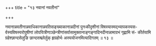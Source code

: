 +++
title = "१३ नवानां नवतीनां"

+++

नवानान्नवतीनान्नवाधिकानान्नवतिसङ्ख्याकानान्नदीनां पुनःकीदृशीनां विषस्यास्मद्भ्यापकस्यस- र्वस्यविषस्यरोपुषीणां लोपयित्रीणाञ्छेन्त्रीणांसर्वासामुक्तानाङ्गङ्गादिनदीनान्नामाग्रभं गृह्णामि सं- कीर्तयामि ग्रहेश्छान्दसेलुङि छान्दसश्च्लेर्लुक् हृग्रहोर्भः अस्ययोजनमित्यादिगतम् ॥ १३ ॥